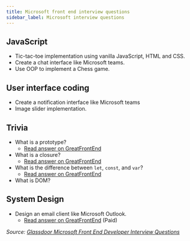```yaml
---
title: Microsoft front end interview questions
sidebar_label: Microsoft interview questions
---
```


## JavaScript

- Tic-tac-toe implementation using vanilla JavaScript, HTML and CSS.
- Create a chat interface like Microsoft teams.
- Use OOP to implement a Chess game.

## User interface coding

- Create a notification interface like Microsoft teams
- Image slider implementation.

## Trivia

- What is a prototype?
  - [Read answer on GreatFrontEnd](https://www.greatfrontend.com/questions/quiz/explain-how-prototypal-inheritance-works)
- What is a closure?
  - [Read answer on GreatFrontEnd](https://www.greatfrontend.com/questions/quiz/what-is-a-closure-and-how-why-would-you-use-one)
- What is the difference between `let`, `const`, and `var`?
  - [Read answer on GreatFrontEnd](https://www.greatfrontend.com/questions/quiz/what-are-the-differences-between-variables-created-using-let-var-or-const)
- What is DOM?

## System Design

- Design an email client like Microsoft Outlook.
  - [Read answer on GreatFrontEnd](https://www.greatfrontend.com/questions/system-design/email-client-outlook) (Paid)

_Source: [Glassdoor Microsoft Front End Developer Interview Questions](https://www.glassdoor.sg/Interview/Microsoft-Front-End-Developer-Interview-Questions-EI_IE1651.0,9_KO10,29.htm)_
